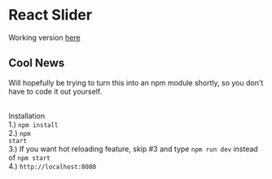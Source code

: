 <h1> React Slider</h1>
<p>Working version <a href="https://react-slider.herokuapp.com/" target="_blank">here</a></p>

<h2>Cool News</h2>
Will hopefully be trying to turn this into an npm module shortly, so you don't have to code it out yourself.
<br>
<br>

Installation<br>
1.) <code>npm install</code> <br>
2.) <code>npm start</code> <br>
3.) If you want hot reloading feature, skip #3 and type <code>npm run dev</code> instead of <code>npm start</code><br />
4.) <code>http://localhost:8080</code>
